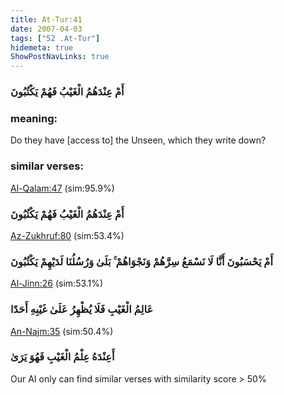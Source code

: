```yaml
---
title: At-Tur:41
date: 2007-04-03
tags: ["52 .At-Tur"]
hidemeta: true 
ShowPostNavLinks: true 
---
```

### أَمْ عِنْدَهُمُ الْغَيْبُ فَهُمْ يَكْتُبُونَ
### meaning: 
Do they have [access to] the Unseen, which they write down?
### similar verses: 

[Al-Qalam:47](/68/47) (sim:95.9%)

### أَمْ عِنْدَهُمُ الْغَيْبُ فَهُمْ يَكْتُبُونَ

[Az-Zukhruf:80](/43/80) (sim:53.4%)

### أَمْ يَحْسَبُونَ أَنَّا لَا نَسْمَعُ سِرَّهُمْ وَنَجْوَاهُمْ ۚ بَلَىٰ وَرُسُلُنَا لَدَيْهِمْ يَكْتُبُونَ

[Al-Jinn:26](/72/26) (sim:53.1%)

### عَالِمُ الْغَيْبِ فَلَا يُظْهِرُ عَلَىٰ غَيْبِهِ أَحَدًا

[An-Najm:35](/53/35) (sim:50.4%)

### أَعِنْدَهُ عِلْمُ الْغَيْبِ فَهُوَ يَرَىٰ

Our AI only can find similar verses with similarity score > 50% 
